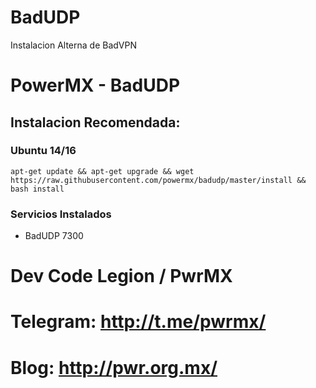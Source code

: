 # BadUDP
Instalacion Alterna de BadVPN


PowerMX - BadUDP
=========
## Instalacion Recomendada:
### Ubuntu 14/16
```
apt-get update && apt-get upgrade && wget https://raw.githubusercontent.com/powermx/badudp/master/install && bash install
```

### Servicios Instalados
* BadUDP 7300


Dev Code Legion / PwrMX
=========

# Telegram: http://t.me/pwrmx/
# Blog: http://pwr.org.mx/
